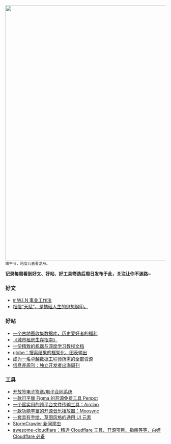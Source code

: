 <img src="https://img.zworker.top/file/90664354524d8d4aaa90b.jpg" width="800" />
<small>端午节，陪女儿去看龙舟。</small>

**记录每周看到好文、好站、好工具筛选后周日发布于此，关注让你不迷路~**

### 好文

- [# W.I.N 事业工作法](https://win.iamkasong.com/docs/1-1_why_hard.html)
- [相信“天赋”，是搞砸人生的思想钢印。](https://mp.weixin.qq.com/s/IRbqQL92iqIs25U4oeQbog)

### 好站
- [一个古地图收集数据库，历史爱好者的福利](https://www.davidrumsey.com/)
- [《城市租房生存指南》](https://zufang.ababtools.com/)
-  [一份精致的机器与深度学习教程文档](https://oricohen.gitbook.io/machine-and-deep-learning-compendium)
-  [globe：搜索结果的框架化、图表输出](https://github.com/YOYZHANG/design-material)
- [成为一名卓越数据工程师所需的全部资源](https://github.com/DataExpert-io/data-engineer-handbook)
- [信息差周刊：独立开发者出海周刊](https://gapis.money/)

### 工具
- [开放签电子签章/电子合同系统](https://github.com/kaifangqian/kaifangqian-base)
- [一款可平替 Figma 的开源免费工具 Penpot](https://github.com/penpot/penpot)
- [一个蛮实用的跨平台文件传输工具：Airclap](https://github.com/Gentleflow/Airclap)
- [一款功能丰富的开源音乐播放器：Moosync](https://github.com/Moosync/Moosync)
- [一套具有手绘、草图风格的通用 UI 元素](https://wiredjs.com/)
- [StormCrawler 新闻爬虫](https://github.com/commoncrawl/news-crawl)
- [awesome-cloudflare：精选 Cloudflare 工具、开源项目、指南等等，白嫖 Cloudflare 必备](https://github.com/zhuima/awesome-cloudflare)